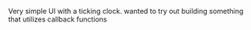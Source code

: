 Very simple UI with a ticking clock. wanted to try out building something that utilizes callback functions
